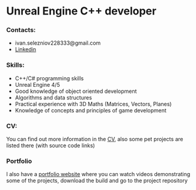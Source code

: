 <h1>Unreal Engine C++ developer</h1>
<h3>Contacts:</h3>
<ul>
  <li>ivan.selezniov228333@gmail.com</li>
  <li><a href="https://www.linkedin.com/in/ivan-seleznov/">Linkedin</a></li>
</ul>
<h3>Skills:</h3>
<ul>
  <li>C++/C# programming skills</li>
  <li>Unreal Engine 4/5</li>
  <li>Good knowledge of object oriented development</li>
  <li>Algorithms and data structures</li>
  <li>Practical experience with 3D Maths (Matrices, Vectors, Planes)</li>
  <li>Knowledge of concepts and principles of game development</li>
</ul>
<h3>CV:</h3>
<p>You can find out more information in the <a href="https://github.com/Ivan-Seleznov/Ivan-Seleznov/blob/main/CV_IvanSeleznov.pdf">CV</a>, also some pet projects are listed there (with source code links)</p>
<h3>Portfolio</h3>
<p>I also have a <a href="https://ivan-seleznov.github.io/">portfolio website</a> where you can watch videos demonstrating some of the projects, download the build and go to the project repository</p>
